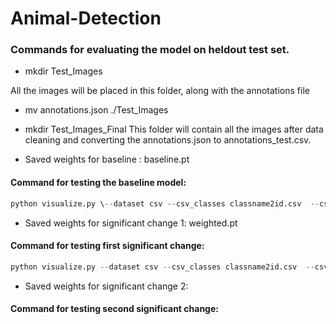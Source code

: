 # Animal-Detection

### Commands for evaluating the model on heldout test set.

- mkdir Test_Images

All the images will be placed in this folder, along with the annotations file
- mv annotations.json ./Test_Images
- mkdir Test_Images_Final 
This folder will contain all the images after data cleaning and converting the annotations.json to annotations_test.csv.

- Saved weights for baseline : baseline.pt

#### Command for testing the baseline model: 
```python
python visualize.py \--dataset csv --csv_classes classname2id.csv  --csv_val annotations_test.csv --model basline.pt
```
- Saved weights for significant change 1: weighted.pt

#### Command for testing first significant change: 
```python
python visualize.py --dataset csv --csv_classes classname2id.csv  --csv_val annotationtest.csv --model weighted.pt
```
- Saved weights for significant change 2: 
#### Command for testing second significant change:






